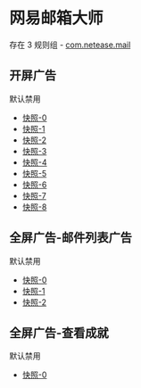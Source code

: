 # 网易邮箱大师

存在 3 规则组 - [com.netease.mail](/src/apps/com.netease.mail.ts)

## 开屏广告

默认禁用

- [快照-0](https://i.gkd.li/i/12893573)
- [快照-1](https://i.gkd.li/i/12923776)
- [快照-2](https://i.gkd.li/i/13195662)
- [快照-3](https://i.gkd.li/i/12818335)
- [快照-4](https://i.gkd.li/i/13206298)
- [快照-5](https://i.gkd.li/i/13207736)
- [快照-6](https://i.gkd.li/i/12999739)
- [快照-7](https://i.gkd.li/i/14046124)
- [快照-8](https://i.gkd.li/i/12547435)

## 全屏广告-邮件列表广告

默认禁用

- [快照-0](https://i.gkd.li/i/12664070)
- [快照-1](https://i.gkd.li/i/12999833)
- [快照-2](https://i.gkd.li/i/12999841)

## 全屏广告-查看成就

默认禁用

- [快照-0](https://i.gkd.li/i/13876817)
